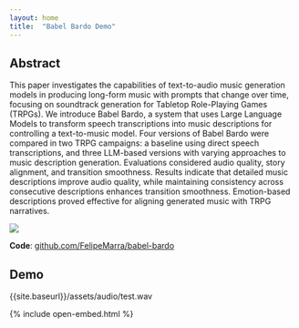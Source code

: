 ```yaml
---
layout: home
title:  "Babel Bardo Demo"
---
```


Abstract
---------------

This paper investigates the capabilities of text-to-audio music generation models in producing long-form music with prompts that change over time, focusing on soundtrack generation for Tabletop Role-Playing Games (TRPGs). We introduce Babel Bardo, a system that uses Large Language Models to transform speech transcriptions into music descriptions for controlling a text-to-music model. Four versions of Babel Bardo were compared in two TRPG campaigns: a baseline using direct speech transcriptions, and three LLM-based versions with varying approaches to music description generation. Evaluations considered audio quality, story alignment, and transition smoothness. Results indicate that detailed music descriptions improve audio quality, while maintaining consistency across consecutive descriptions enhances transition smoothness. Emotion-based descriptions proved effective for aligning generated music with TRPG narratives.

<img src="{{site.baseurl}}/assets/imgs/bardo_overview.png">

**Code**: [github.com/FelipeMarra/babel-bardo](https://github.com/FelipeMarra/babel-bardo)

Demo
---------------

{{site.baseurl}}/assets/audio/test.wav


{% include open-embed.html %}